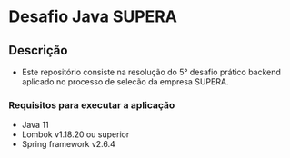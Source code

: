 # Desafio Java SUPERA

## Descrição 

- Este repositório consiste na resolução do 5° desafio prático backend aplicado no processo de selecão da empresa SUPERA.


### Requisitos para executar a aplicação

- Java 11
- Lombok v1.18.20 ou superior
- Spring framework v2.6.4
